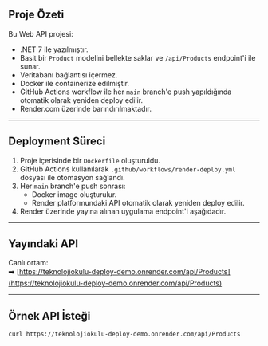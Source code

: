## Proje Özeti

Bu Web API projesi:

- .NET 7 ile yazılmıştır.
- Basit bir `Product` modelini bellekte saklar ve `/api/Products` endpoint'i ile sunar.
- Veritabanı bağlantısı içermez.
- Docker ile containerize edilmiştir.
- GitHub Actions workflow ile her `main` branch'e push yapıldığında otomatik olarak yeniden deploy edilir.
- Render.com üzerinde barındırılmaktadır.

- ---

## Deployment Süreci

1. Proje içerisinde bir `Dockerfile` oluşturuldu.
2. GitHub Actions kullanılarak `.github/workflows/render-deploy.yml` dosyası ile otomasyon sağlandı.
3. Her `main` branch'e push sonrası:
   - Docker image oluşturulur.
   - Render platformundaki API otomatik olarak yeniden deploy edilir.
4. Render üzerinde yayına alınan uygulama endpoint'i aşağıdadır.

---

## Yayındaki API

Canlı ortam:  
➡️ [https://teknolojiokulu-deploy-demo.onrender.com/api/Products](https://teknolojiokulu-deploy-demo.onrender.com/api/Products)

---

## Örnek API İsteği

```bash
curl https://teknolojiokulu-deploy-demo.onrender.com/api/Products
